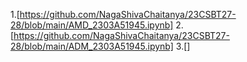 1.[https://github.com/NagaShivaChaitanya/23CSBT27-28/blob/main/AMD_2303A51945.ipynb]
2.[https://github.com/NagaShivaChaitanya/23CSBT27-28/blob/main/ADM_2303A51945.ipynb]
3.[]
